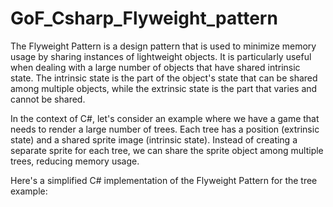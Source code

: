 # GoF_Csharp_Flyweight_pattern

The Flyweight Pattern is a design pattern that is used to minimize memory usage by sharing instances of lightweight objects. It is particularly useful when dealing with a large number of objects that have shared intrinsic state. The intrinsic state is the part of the object's state that can be shared among multiple objects, while the extrinsic state is the part that varies and cannot be shared.

In the context of C#, let's consider an example where we have a game that needs to render a large number of trees. Each tree has a position (extrinsic state) and a shared sprite image (intrinsic state). Instead of creating a separate sprite for each tree, we can share the sprite object among multiple trees, reducing memory usage.

Here's a simplified C# implementation of the Flyweight Pattern for the tree example:


